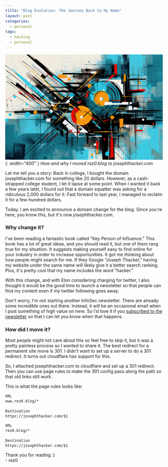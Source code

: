 ```yaml
---
title: "Blog Evolution: The Journey Back to My Name"
layout: post
categories:
  - personal
tags:
  - hacking
  - personal
---
```


![](/assets/images/evolution.png){: width="400" }
_How and why I moved rez0.blog to josephthacker.com_

Let me tell you a story: Back in college, I bought the domain josephthacker.com for something like 20 dollars. However, as a cash-strapped college student, I let it lapse at some point. When I wanted it back a few years later, I found out that a domain squatter was asking for a ridiculous 2,000 dollars for it. Fast forward to last year, I managed to reclaim it for a few hundred dollars.

Today, I am excited to announce a domain change for the blog. Since you're here, you know this, but it's now josephthacker.com. 

### Why change it?
I've been reading a fantastic book called "Key Person of Influence." This book has a lot of great ideas, and you should read it, but one of them rang true for my situation. It suggests making yourself easy to find online for your industry in order to increase opportunities. It got me thinking about how people might search for me. If they Google "Joseph Thacker," having my website under the same name will likely give it a better search ranking. Plus, it's pretty cool that my name includes the word "hacker."

With this change, and with Elon considering charging for twitter, I also thought it would be the good time to launch a newsletter so that people can find my content even if my twitter following goes away. 

Don't worry, I'm not starting another InfoSec newsletter. There are already some incredible ones out there. Instead, it will be an occasional email when I post something of high value on here. So I'd love it if you [subscribed to the newsletter](https://thacker.beehiiv.com/subscribe) so that I can let you know when that happens.


### How did I move it?
Most people might not care about this so feel free to skip it, but it was a pretty painless process so I wanted to share it. The best redirect for a permanent site move is 301. I didn't want to set up a server to do a 301 redirect. It turns out cloudflare has support for this. 

So, I attached josephthacker.com to cloudflare and set up a 301 redirect. Then you can use page rules to make the 301 config pass along the path so that old links still work.

This is what the page rules looks like:   
```   
URL
www.rez0.blog/*

Destination
https://josephthacker.com/$1
```   
```   
URL
rez0.blog/*

Destination
https://josephthacker.com/$1
```    

Thank you for reading :)  
\- rez0

<meta name="twitter:card" content="summary_large_image" />
<meta name="twitter:site" content="@rez0__" />
<meta name="twitter:creator" content="@rez0__" />
<meta property="og:url" content="https://rez0.blog/personal/2023/09/26/blog-evolution.html" />
<meta property="og:title" content="Blog Evolution: The Journey Back to My Name" />
<meta property="og:description" content="How and why I moved rez0.blog to josephthacker.com" />
<meta property="og:image" content="https://i.imgur.com/HVS5ESl.png" />
